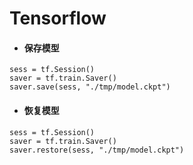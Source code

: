 # Tensorflow
* #### 保存模型
```
sess = tf.Session()
saver = tf.train.Saver()
saver.save(sess, "./tmp/model.ckpt")
```
* #### 恢复模型
```
sess = tf.Session()
saver = tf.train.Saver()
saver.restore(sess, "./tmp/model.ckpt")
```
